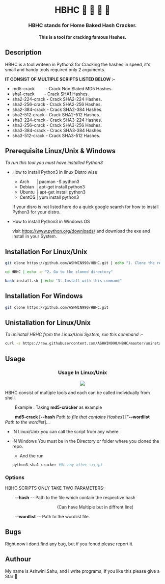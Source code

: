 <h1 align="center">HBHC 🏡 🍪 🔑 🔨</h1>

<h3 align="center">HBHC stands for Home Baked Hash Cracker.</h3>
<h4 align="center">This is a tool for cracking famous Hashes.</h4>

## Description

HBHC is a tool writeen in Python3 for Cracking the hashes in speed, it's small and handy tools required only 2 arguments.

**IT CONSIST OF MULTIPLE SCRIPTS LISTED BELOW :-**

* md5-crack &nbsp;&nbsp;&nbsp;&nbsp;&nbsp;&nbsp;&nbsp;&nbsp;- Crack Non Slated MD5 Hashes.
* sha1-crack &nbsp;&nbsp;&nbsp;&nbsp;&nbsp;&nbsp;&nbsp;- Crack SHA1 Hashes.
* sha2-224-crack - Crack SHA2-224 Hashes.
* sha2-256-crack - Crack SHA2-256 Hashes.
* sha2-384-crack - Crack SHA2-384 Hashes.
* sha2-512-crack - Crack SHA2-512 Hashes.
* sha3-224-crack - Crack SHA3-224 Hashes.
* sha3-256-crack - Crack SHA3-256 Hashes.
* sha3-384-crack - Crack SHA3-384 Hashes.
* sha3-512-crack - Crack SHA3-512 Hashes.

## Prerequisite Linux/Unix & Windows

*To run this tool you must have installed Python3*

* How to install Python3 in linux Distro wise
    * Arch &nbsp;&nbsp;&nbsp;&nbsp;&nbsp;| pacman -S python3
    * Debian &nbsp;| apt-get install python3
    * Ubuntu &nbsp;| apt-get install python3
    * CentOS | yum install python3

    If your disro is not listed here do a quick google search for how to install Python3 for your distro.

* How to install Python3 in Windows OS

    visit https://www.python.org/downloads/  and download the exe and install in your System.

## Installation For Linux/Unix

```sh
git clone https://github.com/ASHWIN990/HBHC.git | echo "1. Clone the repositry"

cd HBHC | echo -e "2. Go to the cloned directory"

bash install.sh | echo "3. Install with this command"
```

## Installation For Windows

```sh
git clone https://github.com/ASHWIN990/HBHC.git
```

## Unistallation for Linux/Unix

*To uninstall HBHC from the Linux/Unix System, run this command :-*
```sh
curl -s https://raw.githubusercontent.com/ASHWIN990/HBHC/master/uninstall.sh | sudo bash
```
## Usage
<h3 align="center">Usage In Linux/Unix</h3>
<p align="center">
    <img src="screenshots/usage.gif" align="center"></img>
</p>

HBHC consist of multiple tools and each can be called individually from shell.

&nbsp;&nbsp;&nbsp;&nbsp;&nbsp;&nbsp;&nbsp;&nbsp;Example : Taking **md5-cracker** as example

&nbsp;&nbsp;&nbsp;&nbsp;&nbsp;&nbsp;&nbsp;&nbsp;**md5-crack** [**--hash** *Path to file that contains Hashes*] ["**--wordlist** *Path to the wordlist*]...

* IN Linux/Unix you can call the script from any where

* IN Windows You must be in the Directory or folder where you cloned the repo.
    * And the run

    ```python
    python3 sha1-cracker #Or any other script
    ```

### Options 

HBHC SCRIPTS ONLY TAKE TWO PARAMETERS:-

&nbsp;&nbsp;&nbsp;&nbsp;&nbsp;&nbsp;&nbsp;&nbsp;**--hash** -- Path to the file which contain the respective hash

&nbsp;&nbsp;&nbsp;&nbsp;&nbsp;&nbsp;&nbsp;&nbsp;&nbsp;&nbsp;&nbsp;&nbsp;&nbsp;&nbsp;&nbsp;&nbsp;&nbsp;&nbsp;&nbsp;&nbsp;&nbsp;&nbsp;&nbsp;&nbsp;&nbsp;&nbsp;&nbsp;&nbsp;&nbsp;&nbsp;&nbsp;&nbsp;&nbsp;&nbsp;&nbsp;&nbsp;&nbsp;&nbsp;&nbsp;&nbsp;&nbsp;&nbsp;&nbsp;(Can have Multiple but in diffrent line)

&nbsp;&nbsp;&nbsp;&nbsp;&nbsp;&nbsp;&nbsp;&nbsp;**--wordlist** -- Path to the wordlist file.

## Bugs

Right now i don;t find any bug, but if you fonud please report it.

## Authour 

My name is Ashwini Sahu, and i write programs, If you like this please give a Star 🌟
